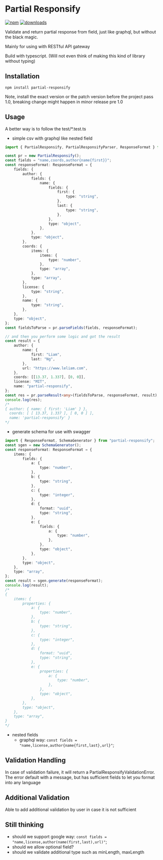 # Partial Responsify

[![npm](https://img.shields.io/npm/v/partial-responsify.svg)](https://www.npmjs.com/package/partial-responsify)
[![downloads](https://img.shields.io/npm/dt/partial-responsify.svg)](https://www.npmjs.com/package/partial-responsify)

Validate and return partial response from field, just like graphql, but without the black magic.

Mainly for using with RESTful API gateway

Build with typescript. (Will not even think of making this kind of library without typing)

## Installation
`npm install partial-responsify`

Note, install the exact version or the patch version before the project pass 1.0, breaking change might happen in minor release pre 1.0

## Usage
A better way is to follow the test/*.test.ts

- simple csv with graphql like nested field
~~~ts
import { PartialResponsify, PartialResponsifyParser, ResponseFormat } from "partial-responsify";

const pr = new PartialResponsify();
const fields = "name,coords,author{name{first}}";
const responseFormat: ResponseFormat = {
    fields: {
        author: {
            fields: {
                name: {
                    fields: {
                        first: {
                            type: "string",
                        },
                        last: {
                            type: "string",
                        },
                    },
                    type: "object",
                },
            },
            type: "object",
        },
        coords: {
            items: {
                items: {
                    type: "number",
                },
                type: "array",
            },
            type: "array",
        },
        license: {
            type: "string",
        },
        name: {
            type: "string",
        },
    },
    type: "object",
};
const fieldsToParse = pr.parseFields(fields, responseFormat);

// and then you perform some logic and got the result
const result = {
    author: {
        name: {
            first: "Liam",
            last: "Ng",
        },
        url: "https://www.leliam.com",
    },
    coords: [[13.37, 1.337], [0, 0]],
    license: "MIT",
    name: "partial-responsify",
};
const res = pr.parseResult<any>(fieldsToParse, responseFormat, result);
console.log(res);
/*
{ author: { name: { first: 'Liam' } },
  coords: [ [ 13.37, 1.337 ], [ 0, 0 ] ],
  name: 'partial-responsify' }
*/
~~~
- generate schema for use with swagger
~~~ts
import { ResponseFormat, SchemaGenerator } from "partial-responsify";
const sgen = new SchemaGenerator();
const responseFormat: ResponseFormat = {
    items: {
        fields: {
            a: {
                type: "number",
            },
            b: {
                type: "string",
            },
            c: {
                type: "integer",
            },
            d: {
                format: "uuid",
                type: "string",
            },
            e: {
                fields: {
                    a: {
                        type: "number",
                    },
                },
                type: "object",
            },
        },
        type: "object",
    },
    type: "array",
};
const result = sgen.generate(responseFormat);
console.log(result);
/*
{
    items: {
        properties: {
            a: {
                type: "number",
            },
            b: {
                type: "string",
            },
            c: {
                type: "integer",
            },
            d: {
                format: "uuid",
                type: "string",
            },
            e: {
                properties: {
                    a: {
                        type: "number",
                    },
                },
                type: "object",
            },
        },
        type: "object",
    },
    type: "array",
}
*/
~~~
- nested fields
    - graphql way: `const fields = "name,license,author{name{first,last},url}"`;

## Validation Handling
In case of validation failure, it will return a PartialResponsifyValidationError. The error default with a message, but has sufficient fields to let you format into any language

## Additional Validation
Able to add additional validation by user in case it is not sufficient

## Still thinking
- should we support google way: `const fields = "name,license,author(name(first,last),url)"`;
- should we allow optional field?
- should we validate additional type such as minLength, maxLength
